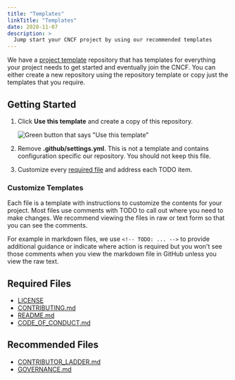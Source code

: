 ```yaml
---
title: "Templates"
linkTitle: "Templates"
date: 2020-11-07
description: >
  Jump start your CNCF project by using our recommended templates
---
```


We have a [project template] repository that has templates for everything your project needs
to get started and eventually join the CNCF. You can either create a new repository using the repository template or copy just the templates that you require.

## Getting Started

1. Click **Use this template** and create a copy of this repository.

    ![Green button that says "Use this template"](https://user-images.githubusercontent.com/1368985/95903529-e9c32f00-0d5b-11eb-8723-4369f7c9e044.png)
1. Remove **.github/settings.yml**. This is not a template and contains
   configuration specific our repository. You should not keep this file.
1. Customize every [required file](#required-files) and address each TODO item.

### Customize Templates

Each file is a template with instructions to customize the contents for your project.
Most files use comments with TODO to call out where you need to make changes. We recommend
viewing the files in raw or text form so that you can see the comments. 

For example in markdown files, we use `<!-- TODO: ... -->` to provide additional
guidance or indicate where action is required but you won't see those comments
when you view the markdown file in GitHub unless you view the raw text.

## Required Files

* [LICENSE](https://github.com/cncf/project-template/blob/main/LICENSE)
* [CONTRIBUTING.md](https://github.com/cncf/project-template/blob/main/CONTRIBUTING.md)
* [README.md](https://github.com/cncf/project-template/blob/main/README.md)
* [CODE_OF_CONDUCT.md](https://github.com/cncf/project-template/blob/main/CODE_OF_CONDUCT.md)

## Recommended Files
* [CONTRIBUTOR_LADDER.md](https://github.com/cncf/project-template/blob/main/CONTRIBUTOR_LADDER.md)
* [GOVERNANCE.md](https://github.com/cncf/project-template/blob/main/GOVERNANCE.md)

[contrib-strat]: https://github.com/cncf/tag-contributor-strategy/blob/main/README.md
[project template]: https://github.com/cncf/project-template

